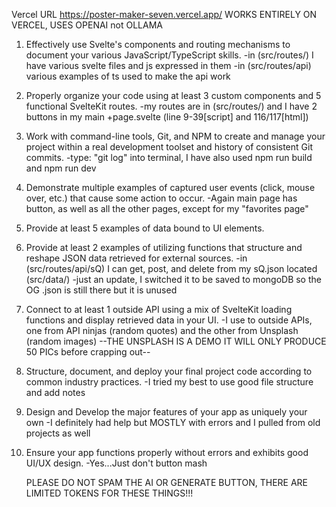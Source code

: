 Vercel URL
https://poster-maker-seven.vercel.app/
WORKS ENTIRELY ON VERCEL, USES OPENAI not OLLAMA


1. Effectively use Svelte's components and routing mechanisms to document your various JavaScript/TypeScript skills.
   -in (src/routes/) I have various svelte files and js expressed in them
   -in (src/routes/api) various examples of ts used to make the api work
2. Properly organize your code using at least 3 custom components and 5 functional SvelteKit routes.
   -my routes are in (src/routes/) and I have 2 buttons in my main +page.svelte (line 9-39[script] and 116/117[html])
3. Work with command-line tools, Git, and NPM to create and manage your project within a real development toolset and history of consistent Git commits.
   -type: "git log" into terminal, I have also used npm run build and npm run dev
4. Demonstrate multiple examples of captured user events (click, mouse over, etc.) that cause some action to occur.
   -Again main page has button, as well as all the other pages, except for my "favorites page"
5. Provide at least 5 examples of data bound to UI elements.
6. Provide at least 2 examples of utilizing functions that structure and reshape JSON data retrieved for external sources.
   -in (src/routes/api/sQ) I can get, post, and delete from my sQ.json located (src/data/)
   -just an update, I switched it to be saved to mongoDB so the OG .json is still there but it is unused
7. Connect to at least 1 outside API using a mix of SvelteKit loading functions and display retrieved data in your UI.
    -I use to outside APIs, one from API ninjas (random quotes) and the other from Unsplash (random images) --THE UNSPLASH IS A DEMO IT WILL ONLY PRODUCE 50 PICs before crapping out--
8. Structure, document, and deploy your final project code according to common industry practices.
   -I tried my best to use good file structure and add notes
9. Design and Develop the major features of your app as uniquely your own
    -I definitely had help but MOSTLY with errors and I pulled from old projects as well
10. Ensure your app functions properly without errors and exhibits good UI/UX design.
    -Yes...Just don't button mash

    PLEASE DO NOT SPAM THE AI OR GENERATE BUTTON, THERE ARE LIMITED TOKENS FOR THESE THINGS!!!
